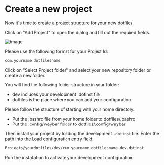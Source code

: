 # Create a new project

Now it's time to create a project structure for your new dotfiles. 

Click on "Add Project" to open the dialog and fill out the required fields.

![image](/addproject.png)

Please use the following format for your Project Id:

```sh
com.yourname.dotfilesname
```
Click on "Select Project folder" and select your new repository folder or create a new folder.

You will find the following folder structure in your folder:

- dev includes your development .dotinst file
- dotfiles is the place where you can add your configuration. 

Please follow the structure of starting with your home directory. 

- Put the .bashrc file from your home folder to dotfiles/.bashrc
- Put the .config/waybar folder to dotfiles/.config/waybar

Then install your project by loading the development `.dotinst` file. Enter the path into the Load configuration entry field:

```sh
Projects/yourdotfiles/dev/com.yourname.dotfilesname.dev.dotinst
```
Run the installation to activate your development configuration.